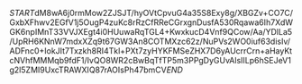 $START$dM8wA6j0rmMow2ZJSJT/hyOVtCpvuG4a35S8Exy8g/XBGZv+CO7C/GxbXFhwv2EGfV1j5OugP4zuKc8rRzCfRReCGrxgnDusfA530Rqawa6Ih7XdWGK6npIMnT33VVJXEgt4i0HUuwaRqTGL4+KwxkucD4Vnf9QCow/Aa/YDlLa5/UpRH6KNnW7mdxXZq9t67GW3An8COTMXzc62z/NuPVs2WO0iuf63disIv/ADFnc0+IokJIt7Txzkh8RI4Tkl+PXt7zyHYKFMSeZHX7D6yAUcrrCrn+aHayKtcNVhfMMMqb9fdF1/IvQO8WR2cBwBqTfTP5m3PPgDyGUvAlsIILp6hSEJeV1g2l5ZMI9UxcTRAWXIQ87rAOIsPh47bmCV$END$
